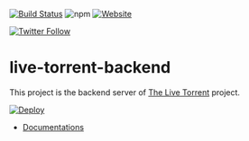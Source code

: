[![Build Status](https://travis-ci.org/Davenchy/live-torrent-backend.svg?branch=master)](https://travis-ci.org/Davenchy/live-torrent-backend) ![npm](https://img.shields.io/npm/v/live-torrent-backend?color=red) [![Website](https://img.shields.io/website?down_color=red&down_message=offline&up_color=green&up_message=online&url=https%3A%2F%2Flive-torrent-server.herokuapp.com)](https://live-torrent-server.herokuapp.com)

[![Twitter Follow](https://img.shields.io/twitter/follow/fadi_davenchy?style=social)](https://twitter.com/fadi_davenchy?ref_src=twsrc%5Etfw)

# live-torrent-backend

This project is the backend server of [The Live Torrent](https://github.com/Davenchy/live-torrent) project.

[![Deploy](https://www.herokucdn.com/deploy/button.svg)](https://heroku.com/deploy?template=https://github.com/Davenchy/live-torrent-backend)

- [Documentations](https://github.com/Davenchy/live-torrent-backend/wiki)
